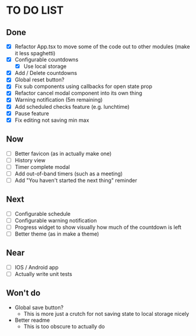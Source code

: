 # TO DO LIST

## Done

* [x] Refactor App.tsx to move some of the code out to other modules (make it
  less spaghetti)
* [x] Configurable countdowns
  * [x] Use local storage
* [x] Add / Delete countdowns
* [x] Global reset button?
* [x] Fix sub components using callbacks for open state prop
* [x] Refactor cancel modal component into its own thing
* [X] Warning notification (5m remaining)
* [X] Add scheduled checks feature (e.g. lunchtime)
* [X] Pause feature
* [X] Fix editing not saving min max

## Now

* [ ] Better favicon (as in actually make one)
* [ ] History view
* [ ] Timer complete modal
* [ ] Add out-of-band timers (such as a meeting)
* [ ] Add "You haven't started the next thing" reminder

## Next

* [ ] Configurable schedule
* [ ] Configurable warning notification
* [ ] Progress widget to show visually how much of the countdown is left
* [ ] Better theme (as in make a theme)

## Near

* [ ] IOS / Android app
* [ ] Actually write unit tests

## Won't do

* Global save button?
  * This is more just a crutch for not saving state to local storage nicely
* Better readme
  * This is too obscure to actually do
